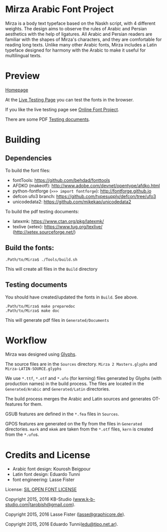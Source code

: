 # Mirza Arabic Font Project

Mirza is a body text typeface based on the Naskh script, with 4 different weights.
The design aims to observe the rules of Arabic and Persian aesthetics with the help of ligatures.
All Arabic and Persian readers are familiar with the shapes of Mirza's characters, and they are comfortable for reading long texts.
Unlike many other Arabic fonts, Mirza includes a Latin typeface designed for harmony with the Arabic to make it useful for multilingual texts.

# Preview

[Homepage](http://tarobish.github.io/Mirza/)

At the [Live Testing Page](http://tarobish.github.io/Mirza/html/live-testing.html#?eJyrVkrLzytRslIqNzEwUNJRKkmtKHHJLAIKFJXkAPmpucGZValArolFQQmQn5OYlw7kJRYB2clAnalgzcoKNzbfbLmx/GarwqOGRQo3W29svLH2xooby8Fcj9ScnHyg+pTEEpBJRgaGZroGRrpGpiGG5lZGllYG5nrmFkZRSrUAlpAxKg==) you can test the fonts in the browser.

If you like the live testing page see [Online Font Project](https://github.com/graphicore/online-font-project).

There are some PDF [Testing documents](./Generated/Documents).

# Building

## Dependencies

To build the font files:

* fontTools: https://github.com/behdad/fonttools
* AFDKO (makeotf): http://www.adobe.com/devnet/opentype/afdko.html
* python-fontforge (`>>> import fontforge`): http://fontforge.github.io
* defcon ufo3 branch: https://github.com/typesupply/defcon/tree/ufo3
* unicodedata2: https://github.com/mikekap/unicodedata2

To build the pdf testing documents:

* latexmk: https://www.ctan.org/pkg/latexmk/
* texlive (xetex): https://www.tug.org/texlive/ (http://xetex.sourceforge.net/)

## Build the fonts:

```
.Path/to/Mirza$ ./Tools/build.sh
```
This will create all files in the `Build` directory

## Testing documents

You should have created/updated the fonts in `Build`. See above.


```
.Path/to/Mirza$ make preparedoc
.Path/to/Mirza$ make doc
```

This will generate pdf files in `Generated/Documents`

# Workflow

Mirza was designed using [Glyphs](https://glyphsapp.com/).

The source files are in the `Sources` directory.  `Mirza 2 Masters.glyphs` and `Mirza-LATIN-SOURCE.glyphs`

We use `*.ttf`, `*.otf` and `*.ufo` (for kerning) files generated by Glyphs (with production names)
in the build process. The files are located in the `Generated/Arabic` and `Generated/Latin` directories.

The build process merges the Arabic and Latin sources and generates OT-features for them.

GSUB features are defined in the `*.fea` files in `Sources`.

GPOS features are generated on the fly from the files in `Generated` directories.
`mark` and `mkmk` are taken from the `*.otf` files, `kern` is created from the `*.ufo`s.

# Credits and License

* Arabic font design: Kourosh Beigpour
* Latin font design: Eduardo Tunni
* font engineering: Lasse Fister

License: [SIL OPEN FONT LICENSE](./OFL.txt)

Copyright 2015, 2016 KB-Studio (www.k-b-studio.com|tarobish@gmail.com).

Copyright 2015, 2016 Lasse Fister (lasse@graphicore.de).

Copyright 2015, 2016 Eduardo Tunni(edu@tipo.net.ar).
